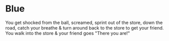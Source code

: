 <h1>Blue</h1>

<p>You get shocked from the ball, screamed, sprint out of the store, down the road, catch your breathe & turn around back to the store to get your friend. You walk into the store & your friend goes "There you are!"</p>